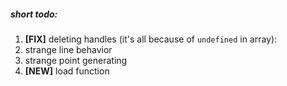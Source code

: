 ##### short todo:
1. __[FIX]__ deleting handles (it's all because of `undefined` in array):
  1. strange line behavior
  2. strange point generating
2. __[NEW]__ load function
